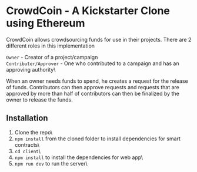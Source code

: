 # CrowdCoin -  A Kickstarter Clone using Ethereum

CrowdCoin allows crowdsourcing funds for use in their projects. There are 2 different roles in this implementation

`Owner` - Creator of a project/campaign \
`Contributer/Approver` - One who contributed to a campaign and has an approving authority\

When an owner needs funds to spend, he creates a request for the release of funds. Contributors can then
approve requests and requests that are approved by more than half of contributors can then be finalized
by the owner to release the funds.

## Installation

1. Clone the repo\
2. `npm install` from the cloned folder to install dependencies for smart contracts\ 
3. `cd client`\
4. `npm install` to install the dependencies for web app\
5. `npm run dev` to run the server\